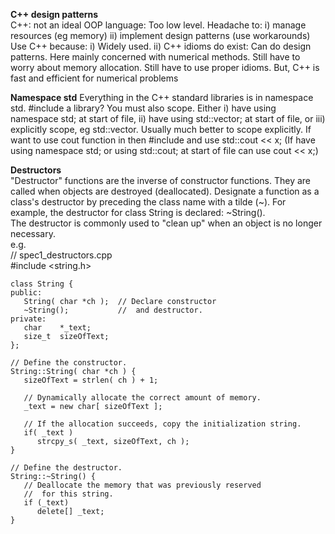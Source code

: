 **C++ design patterns**   
C++: not an ideal OOP language: Too low level.
Headache to:
i) manage resources (eg memory)
ii) implement design patterns (use workarounds)
Use C++ because:
i) Widely used.
ii) C++ idioms do exist: Can do design patterns.
Here mainly concerned with numerical methods.
Still have to worry about memory allocation.
Still have to use proper idioms.
But, C++ is fast and efficient for numerical problems   

**Namespace std**
Everything in the C++ standard libraries is in namespace std.
#include a library? You must also scope. Either
i) have using namespace std; at start of file,
ii) have using std::vector; at start of file,
or iii) explicitly scope, eg std::vector.
Usually much better to scope explicitly.
If want to use cout function in <iostream> then #include <iostream>
and use std::cout << x;
(If have using namespace std;
or using std::cout;
at start of file can use cout << x;)  

**Destructors**   
"Destructor" functions are the inverse of constructor functions. They are called when objects are destroyed (deallocated). Designate a function as a class's destructor by preceding the class name with a tilde (~). For example, the destructor for class String is declared: ~String().  
The destructor is commonly used to "clean up" when an object is no longer necessary.  
e.g.  
    // spec1_destructors.cpp  
    #include <string.h>  
      
    class String {  
    public:  
       String( char *ch );  // Declare constructor  
       ~String();           //  and destructor.  
    private:  
       char    *_text;  
       size_t  sizeOfText;  
    };  
      
    // Define the constructor.  
    String::String( char *ch ) {  
       sizeOfText = strlen( ch ) + 1;  
      
       // Dynamically allocate the correct amount of memory.  
       _text = new char[ sizeOfText ];  
      
       // If the allocation succeeds, copy the initialization string.  
       if( _text )  
          strcpy_s( _text, sizeOfText, ch );  
    }  
      
    // Define the destructor.  
    String::~String() {  
       // Deallocate the memory that was previously reserved  
       //  for this string.  
       if (_text)  
          delete[] _text;  
    }  
